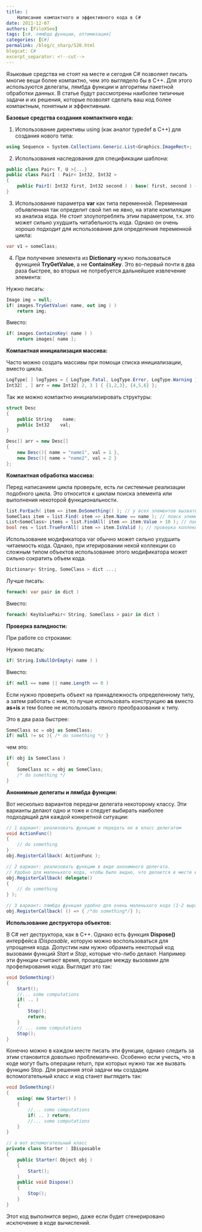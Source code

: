 ```yaml
---
title: |
    Написание компактного и эффективного кода в C#
date: 2011-12-07
authors: [FiloXSee]
tags: [c#, лямбда функции, оптимизация]
categories: [C#]
permalink: /blog/c_sharp/520.html
blogcat: C#
excerpt_separator: <!--cut-->
---
```


Языковые средства не стоят на месте и сегодня C# позволяет писать многие вещи более компактно, чем это выглядело бы в C++. Для этого используются делегаты, лямбда функции и алгоритмы пакетной обработки данных. В статье будут рассмотрены наиболее типичные задачи и их решения, которые позволят сделать ваш код более компактным, понятным и эффективным.


<!--cut-->


**Базовые средства создания компактного кода:**

1. Использование директивы using (как аналог typedef в С++) для создания нового типа:

```csharp
using Sequence = System.Collections.Generic.List<Graphics.ImageRect>;
```

2. Использования наследования для спецификации шаблона:

```csharp
public class Pair< T, U >{...}
public class PairI : Pair< Int32, Int32 >
{
    public PairI( Int32 first, Int32 second ) : base( first, second ) {}
}
```

3. Использование параметра **var** как типа переменной. Переменная объявленная так определит свой тип не явно, на этапе компиляции из анализа кода. Не стоит злоупотреблять этим параметром, т.к. это может сильно ухудшить читабельность кода. Однако он очень хорошо подходит для использования для определения переменной цикла:

```csharp
var v1 = someClass;
```

4. При получение элемента из **Dictionary** нужно пользоваться функцией **TryGetValue**, а не **ContainsKey**. Это во-первый почти в два раза быстрее, во вторых не потребуется дальнейшее извлечение элемента:

Нужно писать:

```csharp
Image img = null;
if( images.TryGetValue( name, out img ) )
    return img;
```

Вместо:

```csharp
if( images.ContainsKey( name ) )
    return images[ name ];
```


**Компактная инициализация массива:**

Часто можно создать массивы при помощи списка инициализации, вместо цикла.

```csharp
LogType[ ] logTypes = { LogType.Fatal, LogType.Error, LogType.Warning };
Int32[ , ] arr = new Int32[ 2, 3 ] { {1,2,3}, {4,5,6} };
```


Так же можно компактно инициализировать структуры:

```csharp
struct Desc
{
    public String    name;
    public Int32    val;
}

Desc[] arr = new Desc[]
{
    new Desc(){ name = "name1", val = 1 },
    new Desc(){ name = "name2", val = 2 }
};
```


**Компактная обработка массива:**

Перед написанием цикла проверьте, есть ли системные реализации подобного цикла. Это относится к циклам поиска элемента или выполнения некоторой функциональности.

```csharp
list.ForEach( item => item.DoSomething() ); // у всех элементов вызвать функцию DoSomething
SomeClass item = list.Find( item => item.Name == name ); // поиск элемента по имени
List<SomeClass> items = list.FindAll( item => item.Value > 10 ); // поиск всех элементов, удовлетворяющих условию
bool res = list.TrueForAll( item => item.IsValid ); // проверка коллекции на удовлетворение некому условию
```


Использование модификатора var обычно может сильно ухудшить читаемость кода. Однако, при итерировании некой коллекции со сложным типом объектов использование этого модификатора может сильно сократить объем кода.

```csharp
Dictionary< String, SomeClass > dict ...;
```

Лучше писать:

```csharp
foreach( var pair in dict )
```

Вместо:

```csharp
foreach( KeyValuePair< String, SomeClass > pair in dict )
```


**Проверка валидности:**

При работе со строками:

Нужно писать:

```csharp
if( String.IsNullOrEmpty( name ) )
```

Вместо:

```csharp
if( null == name || name.Length == 0 )
```


Если нужно проверить объект на принадлежность определенному типу, а затем работать с ним, то лучше использовать конструкцию **as** вместо **as+is** и тем более не использовать явного преобразования к типу.

Это в два раза быстрее:

```csharp
SomeClass sc = obj as SomeClass;
if( null != sc ){ /* do something */ }
```

чем это:

```csharp
if( obj is SomeClass )
{
    SomeClass sc = obj as SomeClass;
    /* do something */
}
```


**Анонимные делегаты и лямбда функции:**

Вот несколько вариантов передачи делегата некоторому классу. Эти варианты делают одно и тоже и следует выбирать наиболее подходящий для каждой конкретной ситуации:

```csharp
// 1 вариант: реализовать функцию и передать ее в класс делегатом
void ActionFunc()
{
    // do something
}
obj.RegisterCallback( ActionFunc );

// 2 вариант: реализовать функцию в виде анонимного делегата.
// Удобно для маленького кода, чтобы было видно, что делается в месте вызова.
obj.RegisterCallback( delegate()
{
    // do something
} );

// 3 вариант: лямбда функция удобно для очень маленького кода (1-2 выражения)
obj.RegisterCallback( () => { /*do something*/} );
```


**Использование деструктора объектов:**

В C# нет деструктора, как в С++. Однако есть функция **Dispose()** интерфейса _IDisposable_, которую можно воспользоваться для упрощения кода. Допустим нам нужно обрамить некоторый код вызовами функций _Start_ и _Stop_, которые что-либо делают. Например эти функции считают время, прошедшее между вызовами для профелирования кода. Выглядит это так:


```csharp
void DoSomething()
{
    Start();
    //... some computations
    if( .. )
    {
        Stop();
        return;
    }
    // ... some computations
    Stop();
}
```


Конечно можно в каждом месте писать эти функции, однако следить за этим становится довольно проблематично. Особенно если учесть, что в коде могут быть операции return, при которых нужно так же вызвать функцию Stop. Для решения этой задачи мы создадим вспомогательный класс и код станет выглядеть так:


```csharp
void DoSomething()
{
    using( new Starter() )
    {
        //... some computations
        if( .. ) return;
        //... some computations
    }
}

// а вот вспомогательный класс
private class Starter : IDisposable
{
    public Starter( Object obj )
    {
        Start();
    }
    public void Dispose()
    {
        Stop();
    }
}
```


Этот код выполнится верно, даже если будет сгенерировано исключение в коде вычислений.
